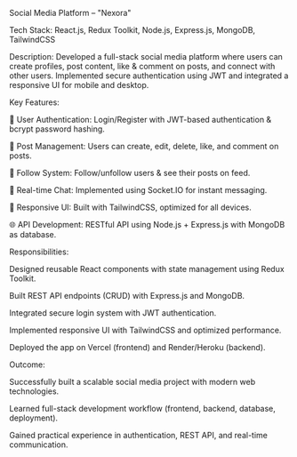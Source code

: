 Social Media Platform – "Nexora"

Tech Stack: React.js, Redux Toolkit, Node.js, Express.js, MongoDB, TailwindCSS

Description:
Developed a full-stack social media platform where users can create profiles, post content, like & comment on posts, and connect with other users. Implemented secure authentication using JWT and integrated a responsive UI for mobile and desktop.

Key Features:

🔐 User Authentication: Login/Register with JWT-based authentication & bcrypt password hashing.

📝 Post Management: Users can create, edit, delete, like, and comment on posts.

👥 Follow System: Follow/unfollow users & see their posts on feed.

💬 Real-time Chat: Implemented using Socket.IO for instant messaging.

📱 Responsive UI: Built with TailwindCSS, optimized for all devices.

🌐 API Development: RESTful API using Node.js + Express.js with MongoDB as database.

Responsibilities:

Designed reusable React components with state management using Redux Toolkit.

Built REST API endpoints (CRUD) with Express.js and MongoDB.

Integrated secure login system with JWT authentication.

Implemented responsive UI with TailwindCSS and optimized performance.

Deployed the app on Vercel (frontend) and Render/Heroku (backend).

Outcome:

Successfully built a scalable social media project with modern web technologies.

Learned full-stack development workflow (frontend, backend, database, deployment).

Gained practical experience in authentication, REST API, and real-time communication.
